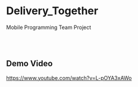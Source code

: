 # Delivery_Together
Mobile Programming Team Project

<br><br>

## Demo Video
https://www.youtube.com/watch?v=L-pOYA3xAWo

